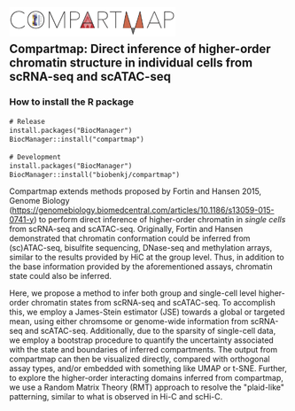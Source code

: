 <img id="compartmap_logo" src="man/figures/compartmap_logo.png" align="left" width="300"/><br />
<br />

## Compartmap: Direct inference of higher-order chromatin structure in individual cells from scRNA-seq and scATAC-seq

### How to install the R package

```
# Release
install.packages("BiocManager")
BiocManager::install("compartmap")

# Development
install.packages("BiocManager")
BiocManager::install("biobenkj/compartmap")
```

Compartmap extends methods proposed by Fortin and Hansen 2015, Genome Biology (https://genomebiology.biomedcentral.com/articles/10.1186/s13059-015-0741-y) to perform direct inference of higher-order chromatin in _single cells_ from scRNA-seq and scATAC-seq. Originally, Fortin and Hansen demonstrated that chromatin conformation could be inferred from (sc)ATAC-seq, bisulfite sequencing, DNase-seq and methylation arrays, similar to the results provided by HiC at the group level. Thus, in addition to the base information provided by the aforementioned assays, chromatin state could also be inferred.

Here, we propose a method to infer both group and single-cell level higher-order chromatin states from scRNA-seq and scATAC-seq. To accomplish this, we employ a James-Stein estimator (JSE) towards a global or targeted mean, using either chromsome or genome-wide information from scRNA-seq and scATAC-seq. Additionally, due to the sparsity of single-cell data, we employ a bootstrap procedure to quantify the uncertainty associated with the state and boundaries of inferred compartments. The output from compartmap can then be visualized directly, compared with orthogonal assay types, and/or embedded with something like UMAP or t-SNE. Further, to explore the higher-order interacting domains inferred from compartmap, we use a Random Matrix Theory (RMT) approach to resolve the "plaid-like" patterning, similar to what is observed in Hi-C and scHi-C.